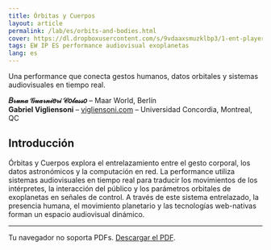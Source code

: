 ```yaml
---
title: Órbitas y Cuerpos
layout: article
permalink: /lab/es/orbits-and-bodies.html
cover: https://dl.dropboxusercontent.com/s/9vdaaxsmuzklbp3/1-ent-player-yellow.jpg?raw=1
tags: EW IP ES performance audiovisual exoplanetas
lang: es
---
```


Una performance que conecta gestos humanos, datos orbitales y sistemas audiovisuales en tiempo real.

**𝐵𝓇𝓊𝓃𝒶 𝒢𝓊𝒶𝓇𝓃𝒾𝑒𝓇𝒾 𝒞𝑜𝓁𝒶𝓈𝓈𝑜** – Maar World, Berlín  
**Gabriel Vigliensoni** – [vigliensoni.com](https://vigliensoni.com/) – Universidad Concordia, Montreal, QC

## Introducción

Órbitas y Cuerpos explora el entrelazamiento entre el gesto corporal, los datos astronómicos y la computación en red. La performance utiliza sistemas audiovisuales en tiempo real para traducir los movimientos de los intérpretes, la interacción del público y los parámetros orbitales de exoplanetas en señales de control. A través de este sistema entrelazado, la presencia humana, el movimiento planetario y las tecnologías web-nativas forman un espacio audiovisual dinámico.

---

<object data="/img/pdf/WAC25-Orbits-and-Bodies-Bruna-Gabriel.pdf" type="application/pdf" width="100%" height="1400px">
  <p>Tu navegador no soporta PDFs. <a href="/img/pdf/WAC25-Orbits-and-Bodies-Bruna-Gabriel.pdf">Descargar el PDF</a>.</p>
</object>



